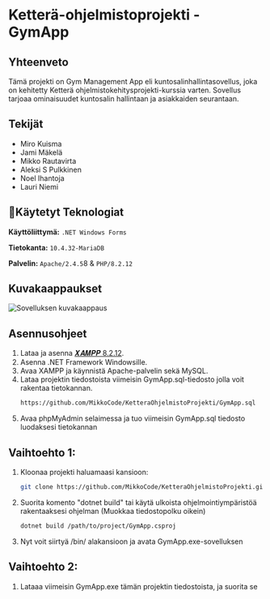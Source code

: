 # Ketterä-ohjelmistoprojekti - GymApp

## Yhteenveto
Tämä projekti on Gym Management App eli kuntosalinhallintasovellus, joka on kehitetty Ketterä ohjelmistokehitysprojekti-kurssia varten. Sovellus tarjoaa  ominaisuudet kuntosalin hallintaan ja asiakkaiden seurantaan.

## Tekijät
- Miro Kuisma
- Jami Mäkelä
- Mikko Rautavirta
- Aleksi S Pulkkinen
- Noel Ihantoja
- Lauri Niemi

## 🚀Käytetyt Teknologiat

**Käyttöliittymä:** `.NET Windows Forms`

**Tietokanta:** `10.4.32-MariaDB`

**Palvelin:** `Apache/2.4.5`8 & `PHP/8.2.12`

## Kuvakaappaukset

![Sovelluksen kuvakaappaus](https://i.imgur.com/xELdyRb.png)

## Asennusohjeet
 1. Lataa ja asenna [𝑿𝑨𝑴𝑷𝑷 8.2.12](https://sourceforge.net/projects/xampp/files/XAMPP%20Windows/8.2.12/xampp-windows-x64-8.2.12-0-VS16-installer.exe).
 2. Asenna .NET Framework Windowsille.
 3. Avaa XAMPP ja käynnistä Apache-palvelin sekä MySQL.
 4. Lataa projektin tiedostoista viimeisin GymApp.sql-tiedosto jolla voit rakentaa tietokannan.
     ```bash
     https://github.com/MikkoCode/KetteraOhjelmistoProjekti/GymApp.sql
     ```
 6. Avaa phpMyAdmin selaimessa ja tuo viimeisin GymApp.sql tiedosto luodaksesi tietokannan
## Vaihtoehto 1: ##
 1. Kloonaa projekti haluamaasi kansioon:
     ```bash
     git clone https://github.com/MikkoCode/KetteraOhjelmistoProjekti.git
     ```
 2. Suorita komento "dotnet build" tai käytä ulkoista ohjelmointiympäristöä rakentaaksesi ohjelman (Muokkaa tiedostopolku oikein)
     ```bash
     dotnet build /path/to/project/GymApp.csproj
     ```
 3. Nyt voit siirtyä /bin/ alakansioon ja avata GymApp.exe-sovelluksen
## Vaihtoehto 2: ##
 1. Lataaa viimeisin GymApp.exe tämän projektin tiedostoista, ja suorita se
